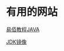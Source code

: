 # 有用的网站
[易佰教程JAVA](https://www.yiibai.com/java/java_environment_setup.html)

[JDK镜像](https://mirrors.tuna.tsinghua.edu.cn/AdoptOpenJDK)
